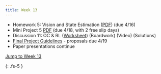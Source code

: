```yaml
---
title: Week 13
---
```

- Homework 5: Vision and State Estimation ([PDF](https://ucb-ee106.github.io/106b-sp24site/assets/hw/hw5.pdf)) (due 4/16)
- Mini Project 5 [PDF](https://ucb-ee106.github.io/106b-sp24site/assets/proj/proj5.pdf)  (due 4/18, with 2 free slip days) 
- Discussion 11: OC & RL ([Worksheet](https://ucb-ee106.github.io/106b-sp24site/assets/disc/disc11_ocrl.pdf)) (Boardwork) (Video) (Solutions)
- [Final Project Guidelines](https://ucb-ee106.github.io/106b-sp24site/assets/proj/final_proj.pdf) - proposals due 4/19
- Paper presentations continue

<a href="#Week13">Jump to Week 13 </a>

{: .fs-5 }
